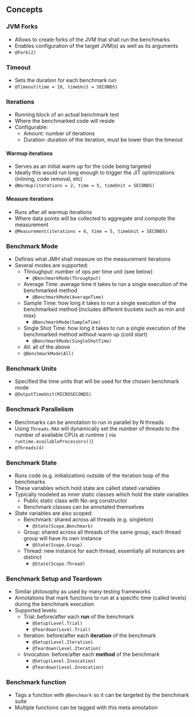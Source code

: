 ## Concepts

### JVM Forks
- Allows to create forks of the JVM that shall run the benchmarks
- Enables configuration of the target JVM(s) as well as its arguments
- `@Fork(2)`

### Timeout
- Sets the duration for each benchmark run
- `@Timeout(time = 10, timeUnit = SECONDS)`

### Iterations
- Running block of an actual benchmark test
- Where the benchmarked code will reside
- Configurable:
  - Amount: number of iterations
  - Duration: duration of the iteration, must be lower than the timeout

#### Warmup iterations
- Serves as an initial warm up for the code being targeted
- Ideally this would run long enough to trigger the JIT optimizations (inlining, code removal, etc)
- `@Warmup(iterations = 2, time = 5, timeUnit = SECONDS)`

#### Measure iterations
- Runs after all warmup iterations
- Where data points will be collected to aggregate and compute the measurement
- `@Measurement(iterations = 6, time = 5, timeUnit = SECONDS)`

### Benchmark Mode
- Defines what JMH shall measure on the measurement iterations
- Several modes are supported:
  - Throughput: number of ops per time unit (see below)
    - `@BenchmarkMode(Throughput)`
  - Average Time: average time it takes to run a single execution of the benchmarked method
    - `@BenchmarkMode(AverageTime)`
  - Sample Time: how long it takes to run a single execution of the benchmarked method (includes different buckets such
    as min and max)
    - `@BenchmarkMode(SampleTime)`
  - Single Shot Time: how long it takes to run a single execution of the benchmarked method without warm up (cold start)
    - `@BenchmarkMode(SingleShotTime)`
  - All: all of the above
  - `@BenchmarkMode(All)`

### Benchmark Units
- Specified the time units that will be used for the chosen benchmark mode
- `@OutputTimeUnit(MICROSECONDS)`

### Benchmark Parallelism
- Benchmarks can be annotation to run in parallel by N threads
- Using `Threads.MAX` will dynamically set the number of threads to the number of available CPUs at runtime (
  via `runtime.availableProcessors()`)
- `@Threads(4)`

### Benchmark State
- Runs code (e.g. initialization) outside of the iteration loop of the benchmarks
- These variables which hold state are called stated variables
- Typically modeled as inner static classes which hold the state variables
  - Public static class with No-arg constructor
  - Benchmark classes can be annotated themselves
- State variables are also scoped:
  - Benchmark: shared across all threads (e.g. singleton)
    - `@State(Scope.Benchmark)`
  - Group: shared across all threads of the same group, each thread group will have its own instance
    - `@State(Scope.Group)`
  - Thread: new instance for each thread, essentially all instances are distinct
    - `@State(Scope.Thread)`

### Benchmark Setup and Teardown
- Similar philosophy as used by many testing frameworks
- Annotations that mark functions to run at a specific time (called levels) during the benchmark execution
- Supported levels:
  - Trial: before/after each **run** of the benchmark
    - `@Setup(Level.Trial)`
    - `@Teardown(Level.Trial)`
  - Iteration: before/after each **iteration** of the benchmark
    - `@Setup(Level.Iteration)`
    - `@Teardown(Level.Iteration)`
  - Invocation: before/after each **method** of the benchmark
    - `@Setup(Level.Invocation)`
    - `@Teardown(Level.Invocation)`

### Benchmark function
- Tags a function with `@Benchmark` so it can be targeted by the benchmark suite
- Multiple functions can be tagged with this meta annotation
